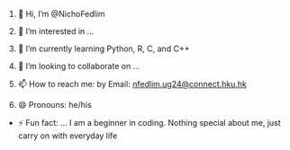 1. 👋 Hi, I’m @NichoFedlim
2. 👀 I’m interested in ...
   
4. 🌱 I’m currently learning Python, R, C, and C++
5. 💞️ I’m looking to collaborate on ...
   
6. 📫 How to reach me:
by Email: nfedlim.ug24@connect.hku.hk

7. 😄 Pronouns: he/his
- ⚡ Fun fact: ...
I am a beginner in coding.
Nothing special about me, just carry on with everyday life

<!---
NichoFedlim/NichoFedlim is a ✨ special ✨ repository because its `README.md` (this file) appears on your GitHub profile.
You can click the Preview link to take a look at your changes.
--->
